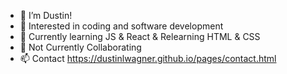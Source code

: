 - 👋 I’m Dustin!
- 👀 Interested in coding and software development
- 🌱 Currently learning JS & React & Relearning HTML & CSS 
- 💞️ Not Currently Collaborating 
- 📫 Contact https://dustinlwagner.github.io/pages/contact.html
